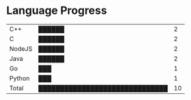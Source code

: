 Language Progress
=========
<table><tr><td>C++</td><td>&#9608;&#9608;&#9608;&#9608;&#9608;&#9608;</td><td>2</td></tr><tr><td>C</td><td>&#9608;&#9608;&#9608;&#9608;&#9608;&#9608;</td><td>2</td></tr><tr><td>NodeJS</td><td>&#9608;&#9608;&#9608;&#9608;&#9608;&#9608;</td><td>2</td></tr><tr><td>Java</td><td>&#9608;&#9608;&#9608;&#9608;&#9608;&#9608;</td><td>2</td></tr><tr><td>Go</td><td>&#9608;&#9608;&#9608;</td><td>1</td></tr><tr><td>Python</td><td>&#9608;&#9608;&#9608;</td><td>1</td></tr><tr><td>Total</td><td>&#9608;&#9608;&#9608;&#9608;&#9608;&#9608;&#9608;&#9608;&#9608;&#9608;&#9608;&#9608;&#9608;&#9608;&#9608;&#9608;&#9608;&#9608;&#9608;&#9608;&#9608;&#9608;&#9608;&#9608;&#9608;&#9608;&#9608;&#9608;&#9608;&#9608;</td><td>10</td></tr></table>